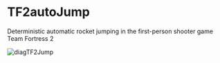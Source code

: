 # TF2autoJump
 Deterministic automatic rocket jumping in the first-person shooter game Team Fortress 2

![diagTF2Jump](https://user-images.githubusercontent.com/84910559/163860258-8bdf11cb-d3a7-43e2-853a-86e5e3329270.png)
